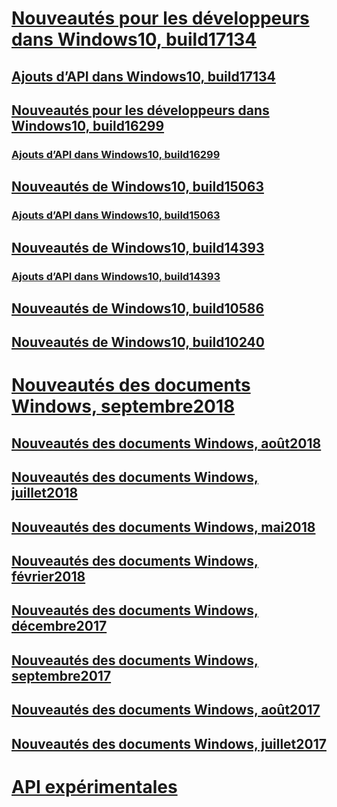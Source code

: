 # [Nouveautés pour les développeurs dans Windows10, build17134](../whats-new/windows-10-build-17134.md)
## [Ajouts d’API dans Windows10, build17134](../whats-new/windows-10-build-17134-api-diff.md)
## [Nouveautés pour les développeurs dans Windows10, build16299](../whats-new/windows-10-build-16299.md)
### [Ajouts d’API dans Windows10, build16299](../whats-new/windows-10-build-16299-api-diff.md)
## [Nouveautés de Windows10, build15063](../whats-new/windows-10-build-15063.md)
### [Ajouts d’API dans Windows10, build15063](../whats-new/windows-10-build-15063-api-diff.md)
## [Nouveautés de Windows10, build14393](../whats-new/windows-10-build-14393.md)
### [Ajouts d’API dans Windows10, build14393](../whats-new/windows-10-build-14393-api-diff.md)
## [Nouveautés de Windows10, build10586](../whats-new/windows-10-build-10586.md)
## [Nouveautés de Windows10, build10240](../whats-new/windows-10-build-10240.md)
# [Nouveautés des documents Windows, septembre2018](../whats-new/windows-docs-september-2018.md)
## [Nouveautés des documents Windows, août2018](../whats-new/windows-docs-august-2018.md)
## [Nouveautés des documents Windows, juillet2018](../whats-new/windows-docs-july-2018.md)
## [Nouveautés des documents Windows, mai2018](../whats-new/windows-docs-may-2018.md)
## [Nouveautés des documents Windows, février2018](../whats-new/windows-docs-february-2018.md)
## [Nouveautés des documents Windows, décembre2017](../whats-new/windows-docs-december-2017.md)
## [Nouveautés des documents Windows, septembre2017](../whats-new/windows-docs-september-2017.md)
## [Nouveautés des documents Windows, août2017](../whats-new/windows-docs-august-2017.md)
## [Nouveautés des documents Windows, juillet2017](../whats-new/windows-docs-july-2017.md)
# [API expérimentales](../whats-new/experimental-apis.md)